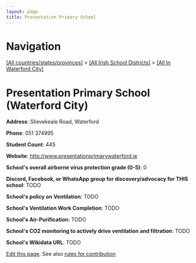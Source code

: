 ```yaml
---
layout: page
title: Presentation Primary School
---
```

# Navigation

[[All countries/states/provinces]](../../..) > [[All Irish School Districts]](../..) > [[All In Waterford City]](..)

# Presentation Primary School (Waterford City)

**Address**: Slievekeale Road, Waterford

**Phone**: 051 374995

**Student Count**: 445

**Website**: <http://www.presentationprimarywaterford.ie>

**School's overall airborne virus protection grade (0-5)**: 0

**Discord, Facebook, or WhatsApp group for discovery/advocacy for THIS school**: TODO

**School's policy on Ventilation**: TODO

**School's Ventilation Work Completion**: TODO

**School's Air-Purification**: TODO

**School's CO2 monitoring to actively drive ventilation and filtration**: TODO

**School's Wikidata URL**: TODO


[Edit this page](https://github.com/ventilate-schools/Ireland/edit/main/./Waterford_City/Presentation_Primary_School.md). See also [rules for contribution](../../../contribution-rules/)